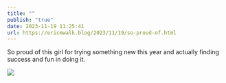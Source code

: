 ```yaml
---
title: ""
publish: "true"
date: 2023-11-19 11:25:41
url: https://ericmwalk.blog/2023/11/19/so-proud-of.html
---
```

So proud of this girl for trying something new this year  and actually finding success and fun in doing it.

![](https://ericmwalk.blog/uploads/2023/d605e16f-591f-4d82-874e-725a43aff4b9.jpg)